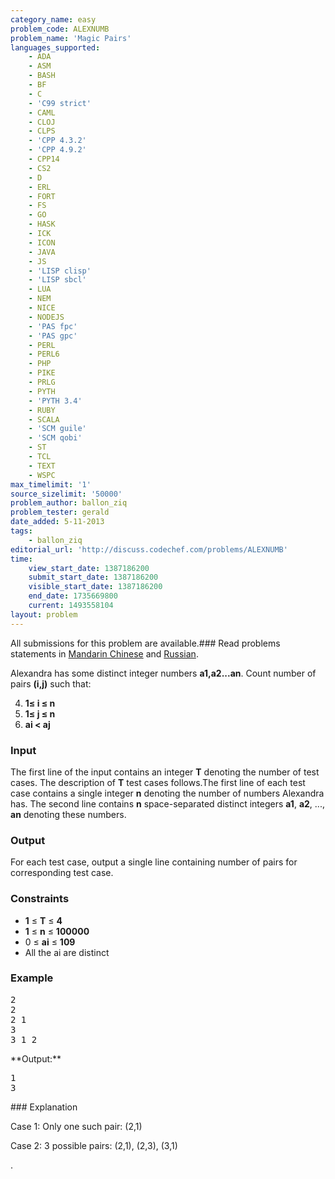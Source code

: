 ```yaml
---
category_name: easy
problem_code: ALEXNUMB
problem_name: 'Magic Pairs'
languages_supported:
    - ADA
    - ASM
    - BASH
    - BF
    - C
    - 'C99 strict'
    - CAML
    - CLOJ
    - CLPS
    - 'CPP 4.3.2'
    - 'CPP 4.9.2'
    - CPP14
    - CS2
    - D
    - ERL
    - FORT
    - FS
    - GO
    - HASK
    - ICK
    - ICON
    - JAVA
    - JS
    - 'LISP clisp'
    - 'LISP sbcl'
    - LUA
    - NEM
    - NICE
    - NODEJS
    - 'PAS fpc'
    - 'PAS gpc'
    - PERL
    - PERL6
    - PHP
    - PIKE
    - PRLG
    - PYTH
    - 'PYTH 3.4'
    - RUBY
    - SCALA
    - 'SCM guile'
    - 'SCM qobi'
    - ST
    - TCL
    - TEXT
    - WSPC
max_timelimit: '1'
source_sizelimit: '50000'
problem_author: ballon_ziq
problem_tester: gerald
date_added: 5-11-2013
tags:
    - ballon_ziq
editorial_url: 'http://discuss.codechef.com/problems/ALEXNUMB'
time:
    view_start_date: 1387186200
    submit_start_date: 1387186200
    visible_start_date: 1387186200
    end_date: 1735669800
    current: 1493558104
layout: problem
---
```

All submissions for this problem are available.###  Read problems statements in [Mandarin Chinese](http://www.codechef.com/download/translated/DEC13/mandarin/ALEXNUMB.pdf) and [Russian](http://www.codechef.com/download/translated/DEC13/russian/ALEXNUMB.pdf).

Alexandra has some distinct integer numbers **a1,a2...an**.
Count number of pairs **(i,j)** such that:

4. **1≤ i ≤ n**
5. **1≤ j ≤ n**
6. **ai < aj**
### Input

The first line of the input contains an integer **T** denoting the number of test cases. The description of **T** test cases follows.The first line of each test case contains a single integer **n** denoting the number of numbers Alexandra has. The second line contains **n** space-separated distinct integers **a1**, **a2**, ..., **an** denoting these numbers.

### Output

For each test case, output a single line containing number of pairs for corresponding test case.

### Constraints

- **1** ≤ **T** ≤ **4**
- **1** ≤ **n** ≤ **100000**
- 0 ≤ **ai** ≤ **109**
- All the ai are distinct

### Example

<pre>
2
2
2 1
3
3 1 2
</pre>**Output:**

<pre>
1
3
</pre>### Explanation

Case 1: Only one such pair: (2,1)

Case 2: 3 possible pairs: (2,1), (2,3), (3,1)

.

